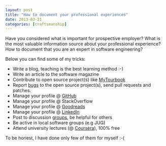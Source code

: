 ```yaml
---
layout: post
title: "How to document your professional experiences"
date: 2013-03-21
categories: [craftsmanship]
---
```


Have you considered what is important for prospective employer? 
What is the most valuable information source about your professional experience?
How to document that you are an expert in software engineering?  
  
Below you can find some of my tricks:  
  
* Write a blog, teaching is the best learning method :-)
* Write an article to the software magazine
* Contribute to open source project(s) like [MyTourbook](http://mytourbook.sourceforge.net/mytourbook/index.php/contributors)
* Report [bugs](https://jira.spring.io/issues/?jql=creator%20in%20\(mkuthan\)) to the open source project(s), send pull requests and patches.
* Manage your profile @ [GitHub](https://github.com/mkuthan/)
* Manage your profile @ StackOverflow
* Manage your profile @ [Goodreads](https://www.goodreads.com/mkuthan)
* Manage your profile @ [LinkedIn](http://pl.linkedin.com/in/marcinkuthan/)
* Post to discussion [groups](http://maven.40175.n5.nabble.com/template/NamlServlet.jtp?macro=user_nodes&user=146149), be helpful for others
* Be active in local software groups (e.g JUG)
* Attend university lectures (@ [Coursera](https://www.coursera.org/user/i/3d908cbf919e14af793fae9a5fc732f4)), 100% free
  
To be honest, I have done only few of them for myself :-(
